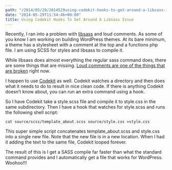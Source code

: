 ```yaml
---
path: "/2014/05/29/2014529using-codekit-hooks-to-get-around-a-libsass-issue/" 
date: "2014-05-29T11:54:46+00:00" 
title: Using Codekit Hooks To Get Around A Libsass Issue
---
```

Recently, I ran into a problem with [libsass][1] and loud comments. As some of you know I am working on building WordPress themes. At its bare minimum, a theme has a stylesheet with a comment at the top and a functions php file. I am using SCSS for styles and libsass to compile it. 

While libsass does almost everything the regular sass command does, there are some things that are missing. [Loud comments are one of the things that are broken][2] right now.

I happen to use [Codekit][3] as well. Codekit watches a directory and then does what it needs to do to result in nice clean code. If there is anything Codekit doesn&#8217;t know about, you can run an extra command using a hook. 

So I have Codekit take a style.scss file and compile it to style.css in the same subdirectory. Then I have a hook that watches for style.scss and runs the following shell script:

    cat source/scss/template_about.scss source/style.css >style.css
    

This super simple script concatenates template_about.scss and style.css into a single new file. Note that the new file is in a new location. When I had it adding the text to the same file, Codekit looped forever.

The result of this is I get a SASS compile far faster than what the standard command provides and I automatically get a file that works for WordPress. Woohoo!!!

 [1]: http://libsass.org/
 [2]: https://github.com/hcatlin/libsass/issues/348
 [3]: https://incident57.com/codekit/